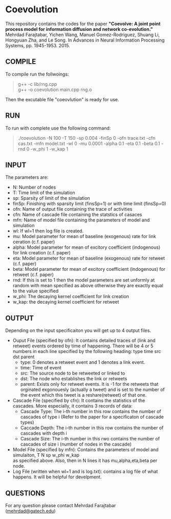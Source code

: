 # Coevolution
This repository contains the codes for the paper **"Coevolve: A joint point process model for information diffusion and network co-evolution."** 
Mehrdad Farajtabar, Yichen Wang, Manuel Gomez-Rodriguez, Shuang Li, Hongyuan Zha, and Le Song.
In Advances in Neural Information Processing Systems, pp. 1945-1953. 2015.

## COMPILE
To compile run the follwoings: <br>
> g++ -c lib/rng.cpp <br>
> g++ -o coevolution main.cpp rng.o

Then the excutable file "coeovlution" is ready for use.

## RUN
To run with complete  use the following command:
> ./coevolution -N 100 -T 150 -sp 0.004 -finSp 0 -ofn trace.txt -cfn cas.txt -mfn model.txt -wl 0 -mu 0.0001 -alpha 0.1 -eta 0.1 -beta 0.1 -rnd 0 -w_phi 1 -w_kap 1 

## INPUT
The parameters are: <br>
- N:	Number of nodes
- T:	Time limit of the simulation 
- sp: Sparsity of limit of the simulation
- finSp: Finishing with sparsity limit (finsSp=1) or with time limit (finsSp=0)
- ofn: Name of output file containing the trace of activities
- cfn: Name of cascade file containing the statstics of casaces
- mfn: Name of model file containing the parameters of model and simulation
- wl: If wl=1 then log file is created.
- mu: Model parameter for mean of baseline (exogenous) rate for link ceration (c.f. paper)
- alpha: Model parameter for mean of excitory coefficient (indogenous) for link creation (c.f. paper)
- eta: Model parameter for mean of baseline (exogenous) rate for retweet (c.f. paper)
- beta: Model parameter for mean of excitory coefficient (indogenous) for retweet (c.f. paper)
- rnd: If this is set to 1 then the model parameters are set unformly at random with mean specified as above otherwise they are exactly equal to the value specified
- w_phi: The decaying kernel coefficient for link creation
- w_kap: the decaying kernel coefficient for retweet

## OUTPUT
Depending on the input specificaiton you will get up to 4 output files.
- Ouput File (specified by ofn): It contains detailed traces of (link and retweet) events ordered by time of happening. There will be 4 or 5 numbers in each line specified by the following heading:
	type	time	src		dst		parent
	* type: 0 denotes a retweet event and 1 denotes a link event.
	* time: Time of event
	* src: The source node to be retweeted or linked to
	* dst: The node who establishes the link or retweets
	* parent: Exists only for retweet events. It is -1 for the retweets that orginated exgonouesly (actually a tweet) and is set to the number of the event which this tweet is a reshare(retweet) of that one. <br>
- Cascade File (specified by cfn): It contains the statistics of the cascades. More especially, it contains 3 records of data:
 	* Cascade Type: The i-th number in this row contains the number of cascades of type i (Refer to the paper for a specificaton of cascade types)
	* Caccade Depth: The i-th number in this row contains the number of cascades with depth i
	* Cascade Size: The i-th number in this rwo contains the number of cascades of size i (number of nodes in the cascade)
- Model File (specified by mfn): Contains the parameters of model and simulaiton,
		T	N	sp  w_phi	w_kap	
	as specified above.
	Also, then in  N lines it has mu,alpha,eta,beta per node.
- Log File (written when wl=1 and is log.txt): contains a log file of what happens. It will be helpful for develpment.
	
## QUESTIONS
For any question please contact Mehrdad Farajtabar (mehrdad@gatech.edu)


